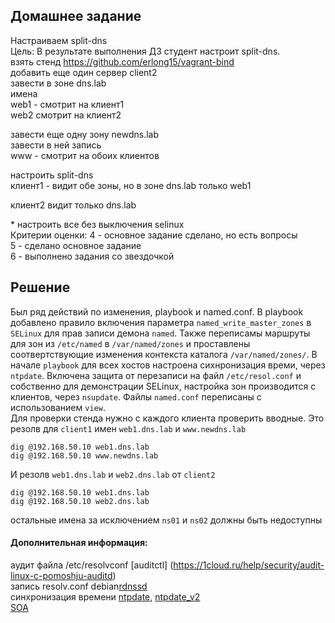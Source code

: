 ## Домашнее задание  
Настраиваем split-dns  
Цель: В результате выполнения ДЗ студент настроит split-dns.  
взять стенд https://github.com/erlong15/vagrant-bind  
добавить еще один сервер client2  
завести в зоне dns.lab  
имена  
web1 - смотрит на клиент1  
web2 смотрит на клиент2  
  
завести еще одну зону newdns.lab  
завести в ней запись  
www - смотрит на обоих клиентов  
  
настроить split-dns  
клиент1 - видит обе зоны, но в зоне dns.lab только web1  
  
клиент2 видит только dns.lab  
  
\* настроить все без выключения selinux  
Критерии оценки: 4 - основное задание сделано, но есть вопросы  
5 - сделано основное задание  
6 - выполнено задания со звездочкой  
  
## Решение    
Был ряд действий по изменения, playbook и named.conf. В playbook добавлено правило включения параметра `named_write_master_zones` в `SELinux` для прав записи демона `named`. Также переписамы маршруты для зон из `/etc/named` в `/var/named/zones` и проставлены соотвертствующие изменения контекста каталога `/var/named/zones/`. В начале `playbook` для всех хостов настроена сихнронизация времи, через `ntpdate`. Включена защита от перезаписи на файл `/etc/resol.conf` и собственно для демонстрации SELinux, настройка зон производится с клиентов, через `nsupdate`. Файлы `named.conf` переписаны с использованием `view`.     
Для проверки стенда нужно с каждого клиента проверить вводные. Это резолв для `client1` имен `web1.dns.lab` и `www.newdns.lab`  
```
dig @192.168.50.10 web1.dns.lab
dig @192.168.50.10 www.newdns.lab
```
И резолв `web1.dns.lab` и `web2.dns.lab` от `client2`  
```
dig @192.168.50.10 web1.dns.lab
dig @192.168.50.10 web2.dns.lab
```
остальные имена за исключением `ns01` и `ns02` должны быть недоступны  


#### Дополнительная информация:
аудит файла /etc/resolvconf [auditctl] (https://1cloud.ru/help/security/audit-linux-c-pomoshju-auditd)  
запись resolv.conf debian[rdnssd](https://linux.die.net/man/8/rdnssd)  
синхронизация времени [ntpdate](https://serveradmin.ru/ustanovka-nastroyka-i-sinhronizatsiya-vremeni-v-centos/), [ntpdate_v2](https://serveradmin.ru/ntpdate-pool-ntp-org/)  
[SOA](http://www.bog.pp.ru/work/bind.html)  

